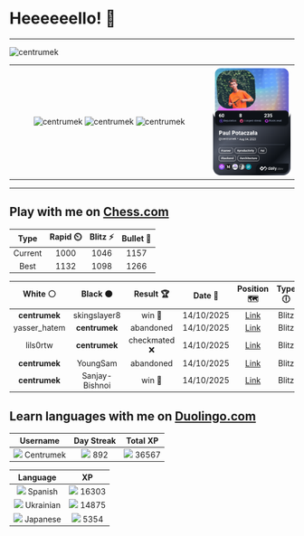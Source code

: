 # Heeeeeello! 👋

----

<div>
    <img
        src="https://komarev.com/ghpvc/?username=centrumek&label=visitors&color=0e75b6&style=flat"
        alt="centrumek"
    />
</div>

<table>
  <tbody>
    <tr>
      <td align="center" width="70%" colspan="2">
        <img 
            src="https://github-readme-stats.vercel.app/api?username=centrumek&show_icons=true&count_private=true&theme=dark&hide_border=true&hide=issues,contribs&bg_color=00000000"
            alt="centrumek"
          />
        <img
            src="https://github-readme-stats.vercel.app/api/top-langs/?username=centrumek&layout=compact&hide_border=true&theme=dark&bg_color=00000000&langs_count=6&exclude_repo=air-statistic-app"
            alt="centrumek"
        />
        <img 
            src="https://github-readme-streak-stats.herokuapp.com?user=centrumek&theme=dark&hide_border=true&background=FFFFFF00"
            alt="centrumek"
        />
      </td>
      <td width="30%" rowspan="2">
        <a href="https://app.daily.dev/centrumek">
          <img
            src="./devcard.png"
            alt="centrumek"
          />
        </a>
      </td>
    </tr>
  </tbody>
</table>

---

## Play with me on [Chess.com](https://www.chess.com/member/centrumek)

<div align="center">
<!--START_SECTION:chessStats-->
<!-- Automatically generated with https://github.com/Balastrong/chess-stats-action -->

| Type | Rapid ⏲️ | Blitz ⚡ | Bullet 🔫 |
|:---:|:---:|:---:|:---:|
| Current | 1000 | 1046 | 1157 |
| Best | 1132 | 1098 | 1266 |

| White ⚪ | Black ⚫ | Result 🏆 | Date 📅 | Position 🗺️ | Type 🕕 |
|:---:|:---:|:---:|:---:|:---:|:---:|
| **centrumek** | skingslayer8 | win 🥇 | 14/10/2025 | <a href="http://www.ee.unb.ca/cgi-bin/tervo/fen.pl?select=5rk1/p3p2p/1p4p1/4Pp2/1pQ5/4P3/2P4P/1R3RK1 b - - 0 28">Link</a> | Blitz |
| yasser_hatem | **centrumek** | abandoned  | 14/10/2025 | <a href="http://www.ee.unb.ca/cgi-bin/tervo/fen.pl?select=2r3k1/8/8/p3R3/6p1/P1P1P3/1P3KP1/R7 b - - 0 27">Link</a> | Blitz |
| lils0rtw | **centrumek** | checkmated ❌ | 14/10/2025 | <a href="http://www.ee.unb.ca/cgi-bin/tervo/fen.pl?select=4rk2/5QR1/p2p4/1p1Pp3/5p2/3PBP2/PPPK1P2/7r b - - 2 27">Link</a> | Blitz |
| **centrumek** | YoungSam | abandoned  | 14/10/2025 | <a href="http://www.ee.unb.ca/cgi-bin/tervo/fen.pl?select=r5k1/Q4pbp/2P1p1p1/4P3/5q2/P1n2N1P/6P1/1r3K2 w - - 1 33">Link</a> | Blitz |
| **centrumek** | Sanjay-Bishnoi | win 🥇 | 14/10/2025 | <a href="http://www.ee.unb.ca/cgi-bin/tervo/fen.pl?select=5R1k/1q2r1pp/3p4/3Q4/8/4B3/1PPK2P1/6R1 b - - 0 33">Link</a> | Blitz |

<!--END_SECTION:chessStats-->
</div>

## Learn languages with me on [Duolingo.com](https://www.duolingo.com/profile/Centrumek)

<div align="center">
<!--START_SECTION:duolingoStats-->
<!-- Automatically generated with https://github.com/centrumek/duolingo-readme-stats-->

| Username | Day Streak | Total XP |
|:---:|:---:|:---:|
| <img src="https://raw.githubusercontent.com/centrumek/duolingo-readme-stats/main/assets/duolingo.png" height="12"> Centrumek | <img src="https://raw.githubusercontent.com/centrumek/duolingo-readme-stats/main/assets/streakinactive.svg" height="12"> 892 | <img src="https://raw.githubusercontent.com/centrumek/duolingo-readme-stats/main/assets/xp.svg" height="12"> 36567 |

| Language | XP |
|:---:|:---:|
| <img src="https://raw.githubusercontent.com/centrumek/duolingo-readme-stats/main/assets/langs/spanish.svg" height="12"> Spanish | <img src="https://raw.githubusercontent.com/centrumek/duolingo-readme-stats/main/assets/xp.svg" height="12"> 16303 |
| <img src="https://raw.githubusercontent.com/centrumek/duolingo-readme-stats/main/assets/langs/ukrainian.svg" height="12"> Ukrainian | <img src="https://raw.githubusercontent.com/centrumek/duolingo-readme-stats/main/assets/xp.svg" height="12"> 14875 |
| <img src="https://raw.githubusercontent.com/centrumek/duolingo-readme-stats/main/assets/langs/japanese.svg" height="12"> Japanese | <img src="https://raw.githubusercontent.com/centrumek/duolingo-readme-stats/main/assets/xp.svg" height="12"> 5354 |

<!--END_SECTION:duolingoStats-->
</div>
<!--
**centrumek/centrumek** is a ✨ _special_ ✨ repository because its `README.md` (this file) appears on your GitHub profile.

Here are some ideas to get you started:

- 🔭 I’m currently working on ...
- 🌱 I’m currently learning ...
- 👯 I’m looking to collaborate on ...
- 🤔 I’m looking for help with ...
- 💬 Ask me about ...
- 📫 How to reach me: ...
- 😄 Pronouns: ...
- ⚡ Fun fact: ...
-->
